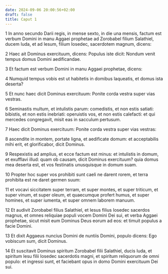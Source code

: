 ```yaml
---
date: 2024-09-06 20:00:56+02:00
draft: false
title: Caput 1
---
```





1 In anno secundo Darii regis, in mense sexto, in die una mensis, factum est verbum Domini in manu Aggaei prophetae ad Zorobabel filium Salathiel, ducem Iuda, et ad Iesum, filium Iosedec, sacerdotem magnum, dicens:

2 Haec ait Dominus exercituum, dicens: Populus iste dicit: Nondum venit tempus domus Domini aedificandae.

3 Et factum est verbum Domini in manu Aggaei prophetae, dicens:

4 Numquid tempus vobis est ut habitetis in domibus laqueatis, et domus ista deserta?

5 Et nunc haec dicit Dominus exercituum: Ponite corda vestra super vias vestras.

6 Seminastis multum, et intulistis parum: comedistis, et non estis satiati: bibistis, et non estis inebriati: operuistis vos, et non estis calefacti: et qui mercedes congregavit, misit eas in sacculum pertusum.

7 Haec dicit Dominus exercituum: Ponite corda vestra super vias vestras:

8 ascendite in montem, portate ligna, et aedificate domum: et acceptabilis mihi erit, et glorificabor, dicit Dominus.

9 Respexistis ad amplius, et ecce factum est minus: et intulistis in domum, et exufflavi illud: quam ob causam, dicit Dominus exercituum? quia domus mea deserta est, et vos festinatis unusquisque in domum suam.

10 Propter hoc super vos prohibiti sunt caeli ne darent rorem, et terra prohibita est ne daret germen suum:

11 et vocavi siccitatem super terram, et super montes, et super triticum, et super vinum, et super oleum, et quaecumque profert humus, et super homines, et super iumenta, et super omnem laborem manuum.

12 Et audivit Zorobabel filius Salathiel, et Iesus filius Iosedec sacerdos magnus, et omnes reliquiae populi vocem Domini Dei sui, et verba Aggaei prophetae, sicut misit eum Dominus Deus eorum ad eos: et timuit populus a facie Domini.

13 Et dixit Aggaeus nuncius Domini de nuntiis Domini, populo dicens: Ego vobiscum sum, dicit Dominus.

14 Et suscitavit Dominus spiritum Zorobabel filii Salathiel, ducis Iuda, et spiritum Iesu filii Iosedec sacerdotis magni, et spiritum reliquorum de omni populo: et ingressi sunt, et faciebant opus in domo Domini exercituum Dei sui.

